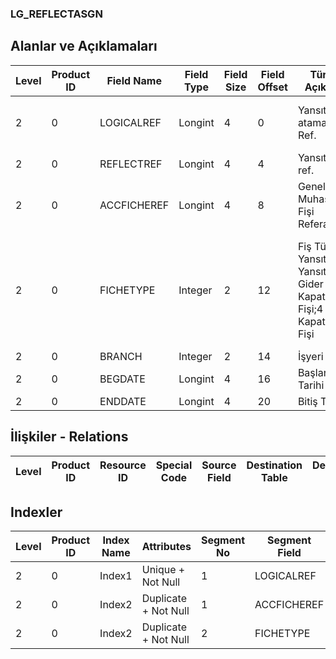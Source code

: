 ### LG_REFLECTASGN

## Alanlar ve Açıklamaları

**Level**|**Product ID**|**Field Name**|**Field Type**|**Field Size**|**Field Offset**|**Türkçe Açıklama**|**Expression**
-----|-----|-----|-----|-----|-----|-----|-----
2|0|LOGICALREF|Longint|4|0|Yansıtma ataması log. Ref.|Reflection Assignment Logical Reference
2|0|REFLECTREF|Longint|4|4|Yansıtma ref.|Reflection Reference
2|0|ACCFICHEREF|Longint|4|8|Genel Muhasebe Fişi Referansı|General Ledger Voucher Reference
2|0|FICHETYPE|Integer|2|12|Fiş Türü ;1 Yansıtma1;2 Yansıtma2;3 Gider Kapatma Fişi;4 Gelir Kapatma Fişi|Voucher Type ;1 Yansıtma1;2 Yansıtma2;3 Gider Kapatma Fişi;4 Gelir Kapatma Fişi
2|0|BRANCH|Integer|2|14|İşyeri|Division
2|0|BEGDATE|Longint|4|16|Başlangıç Tarihi|Begin Date
2|0|ENDDATE|Longint|4|20|Bitiş Tarihi|End Date

## İlişkiler - Relations

**Level**|**Product ID**|**Resource ID**|**Special Code**|**Source Field**|**Destination Table**|**Destination Field**|**Relation Type**|**Extra Condition**
-----|-----|-----|-----|-----|-----|-----|-----|-----

## Indexler

**Level**|**Product ID**|**Index Name**|**Attributes**|**Segment No**|**Segment Field**|**Sense**
-----|-----|-----|-----|-----|-----|-----
2|0|Index1|Unique + Not Null|1|LOGICALREF|Ascending
2|0|Index2|Duplicate + Not Null|1|ACCFICHEREF|Ascending
2|0|Index2|Duplicate + Not Null|2|FICHETYPE|Ascending
